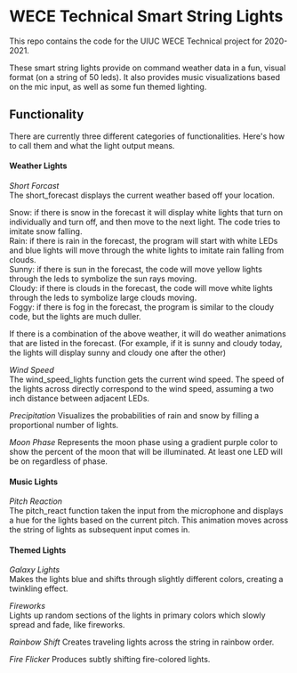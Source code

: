 # WECE Technical Smart String Lights

This repo contains the code for the UIUC WECE Technical project for 2020-2021.  

These smart string lights provide on command weather data in a fun, visual format (on a string of 50 leds). It also provides music visualizations based on the mic input, as well as some fun themed lighting.  

## Functionality

There are currently three different categories of functionalities. Here's how to call them and what the light output means. 

#### Weather Lights  

*Short Forcast*  
The short_forecast displays the current weather based off your location.

Snow: if there is snow in the forecast it will display white lights that turn on individually and turn off, and then move to the next light. The code tries to imitate snow falling.  
Rain: if there is rain in the forecast, the program will start with white LEDs and blue lights will move through the white lights to imitate rain falling from clouds.  
Sunny: if there is sun in the forecast, the code will move yellow lights through the leds to symbolize the sun rays moving.  
Cloudy: if there is clouds in the forecast, the code will move white lights through the leds to symbolize large clouds moving.   
Foggy: if there is fog in the forecast, the program is similar to the cloudy code, but the lights are much duller.  

If there is a combination of the above weather, it will do weather animations that are listed in the forecast. (For example, if it is sunny and cloudy today, the lights will display sunny and cloudy one after the other)

*Wind Speed*  
The wind_speed_lights function gets the current wind speed. The speed of the lights across directly correspond to the wind speed, assuming a two inch distance between adjacent LEDs.

*Precipitation*
Visualizes the probabilities of rain and snow by filling a proportional number of lights. 

*Moon Phase*
Represents the moon phase using a gradient purple color to show the percent of the moon that will be illuminated. At least one LED will be on regardless of phase.

#### Music Lights    

*Pitch Reaction*  
The pitch_react function taken the input from the microphone and displays a hue for the lights based on the current pitch. This animation moves across the string of lights as subsequent input comes in. 

#### Themed Lights   

*Galaxy Lights*  
Makes the lights blue and shifts through slightly different colors, creating a twinkling effect.

*Fireworks*  
Lights up random sections of the lights in primary colors which slowly spread and fade, like fireworks.

*Rainbow Shift*
Creates traveling lights across the string in rainbow order. 

*Fire Flicker*
Produces subtly shifting fire-colored lights. 
